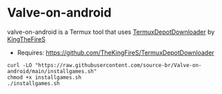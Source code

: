 # Valve-on-android

valve-on-android is a Termux tool that uses [TermuxDepotDownloader](https://github.com/TheKingFireS/TermuxDepotDownloader) by [KingTheFireS](https://github.com/TheKingFireS)

- Requires:
https://github.com/TheKingFireS/TermuxDepotDownloader

```
curl -LO "https://raw.githubusercontent.com/source-br/Valve-on-android/main/installgames.sh"
chmod +x installgames.sh
./installgames.sh
```
